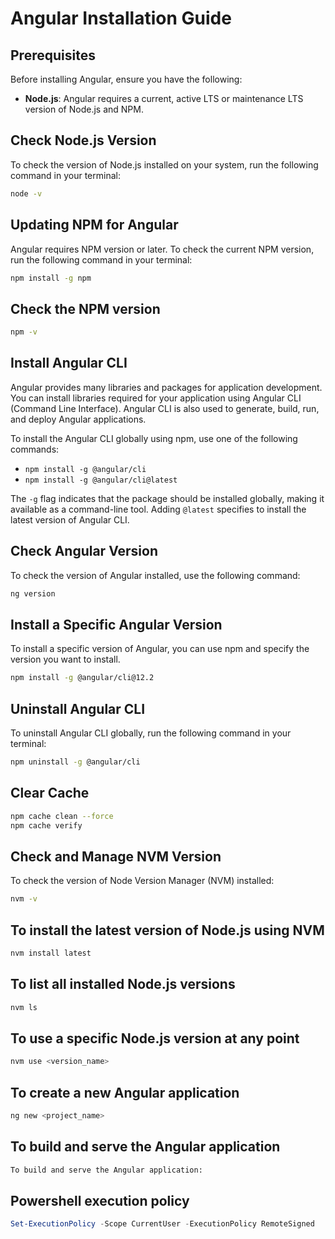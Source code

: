 # Angular Installation Guide

## Prerequisites

Before installing Angular, ensure you have the following:

- **Node.js**: Angular requires a current, active LTS or maintenance LTS version of Node.js and NPM.

## Check Node.js Version

To check the version of Node.js installed on your system, run the following command in your terminal:

```bash
node -v
```

## Updating NPM for Angular

Angular requires NPM version or later. To check the current NPM version, run the following command in your terminal:

```bash
npm install -g npm
```

## Check the NPM version

```bash
npm -v
```

## Install Angular CLI

Angular provides many libraries and packages for application development. You can install libraries required for your application using Angular CLI (Command Line Interface). Angular CLI is also used to generate, build, run, and deploy Angular applications.

To install the Angular CLI globally using npm, use one of the following commands:

- `npm install -g @angular/cli`
- `npm install -g @angular/cli@latest`

The `-g` flag indicates that the package should be installed globally, making it available as a command-line tool. Adding `@latest` specifies to install the latest version of Angular CLI.

## Check Angular Version

To check the version of Angular installed, use the following command:

```bash
ng version
```

## Install a Specific Angular Version

To install a specific version of Angular, you can use npm and specify the version you want to install.

```bash
npm install -g @angular/cli@12.2
```

## Uninstall Angular CLI

To uninstall Angular CLI globally, run the following command in your terminal:

```bash
npm uninstall -g @angular/cli
```

## Clear Cache

```bash
npm cache clean --force
npm cache verify
```

## Check and Manage NVM Version

To check the version of Node Version Manager (NVM) installed:

```bash
nvm -v
```

## To install the latest version of Node.js using NVM

```bash
nvm install latest
```

## To list all installed Node.js versions

```bash
nvm ls
```

## To use a specific Node.js version at any point

```bash
nvm use <version_name>
```

## To create a new Angular application

```bash
ng new <project_name>
```

## To build and serve the Angular application

```bash
To build and serve the Angular application:
```

## Powershell execution policy

```powershell
Set-ExecutionPolicy -Scope CurrentUser -ExecutionPolicy RemoteSigned
```
